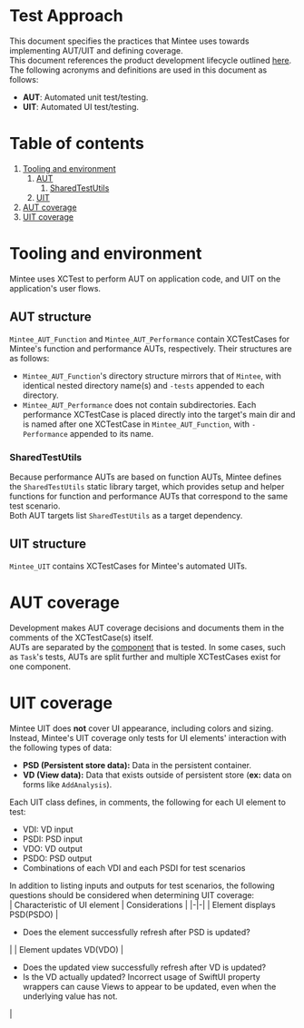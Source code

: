 # Test Approach
This document specifies the practices that Mintee uses towards implementing AUT/UIT and defining coverage.  
This document references the product development lifecycle outlined [here](../../README.md).  
The following acronyms and definitions are used in this document as follows:  
* __AUT__: Automated unit test/testing.
* __UIT__: Automated UI test/testing.

# Table of contents
1. [Tooling and environment](#tooling-and-environment)
    1. [AUT](#aut-structure)
        1. [SharedTestUtils](#sharedtestutils)
    1. [UIT](#uit-structure)
1. [AUT coverage](#aut-coverage)
1. [UIT coverage](#uit-coverage)

# Tooling and environment
Mintee uses XCTest to perform AUT on application code, and UIT on the application's user flows.  

## AUT structure
`Mintee_AUT_Function` and `Mintee_AUT_Performance` contain XCTestCases for Mintee's function and performance AUTs, respectively. Their structures are as follows:  
* `Mintee_AUT_Function`'s directory structure mirrors that of `Mintee`, with identical nested directory name(s) and `-tests` appended to each directory.
* `Mintee_AUT_Performance` does not contain subdirectories. Each performance XCTestCase is placed directly into the target's main dir and is named after one XCTestCase in `Mintee_AUT_Function`, with `-Performance` appended to its name.

### SharedTestUtils
Because performance AUTs are based on function AUTs, Mintee defines the `SharedTestUtils` static library target, which provides setup and helper functions for function and performance AUTs that correspond to the same test scenario.  
Both AUT targets list `SharedTestUtils` as a target dependency.

## UIT structure
`Mintee_UIT` contains XCTestCases for Mintee's automated UITs.

# AUT coverage
Development makes AUT coverage decisions and documents them in the comments of the XCTestCase(s) itself.  
AUTs are separated by the [component](./application-architecture.md) that is tested. In some cases, such as `Task`'s tests, AUTs are split further and multiple XCTestCases exist for one component. 

# UIT coverage
Mintee UIT does __not__ cover UI appearance, including colors and sizing.  
Instead, Mintee's UIT coverage only tests for UI elements' interaction with the following types of data:  
* __PSD (Persistent store data):__ Data in the persistent container.
* __VD (View data):__ Data that exists outside of persistent store (__ex:__ data on forms like `AddAnalysis`).

Each UIT class defines, in comments, the following for each UI element to test: 
* VDI: VD input
* PSDI: PSD input
* VDO: VD output
* PSDO: PSD output
* Combinations of each VDI and each PSDI for test scenarios

In addition to listing inputs and outputs for test scenarios, the following questions should be considered when determining UIT coverage:  
| Characteristic of UI element | Considerations |
|-|-|
| Element displays PSD(PSDO) | <ul> <li/> Does the element successfully refresh after PSD is updated? </ul> |
| Element updates VD(VDO) | <ul> <li/> Does the updated view successfully refresh after VD is updated? <li/> Is the VD actually updated? Incorrect usage of SwiftUI property wrappers can cause Views to appear to be updated, even when the underlying value has not. </ul> |